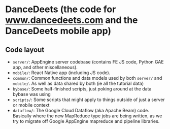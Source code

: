 # DanceDeets (the code for www.dancedeets.com and the DanceDeets mobile app)

## Code layout

- `server/`: AppEngine server codebase (contains FE JS code, Python GAE app, and other miscellaneous).
- `mobile/`: React Native app (including JS code).
- `common/`: Common functions and data models used by both `server/` and `mobile/`. As well as data shared by both (ie all the tutorial data)
- `bybase/`: Some half-finished scripts, just poking around at the data bybase was using
- `scripts/`: Some scripts that might apply to things outside of just a server or mobile context
- `dataflow/`: The Google Cloud Dataflow (aka Apache Beam) code. Basically where the new MapReduce type jobs are being written, as we try to migrate off Google AppEngine mapreduce and pipeline libraries.
